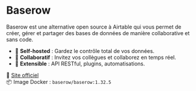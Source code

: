# Baserow

Baserow est une alternative open source à Airtable qui vous permet de créer, gérer et partager des bases de données de manière collaborative et sans code.

- 🔧 **Self-hosted** : Gardez le contrôle total de vos données.
- 👥 **Collaboratif** : Invitez vos collègues et collaborez en temps réel.
- 🧩 **Extensible** : API RESTful, plugins, automatisations.

🔗 [Site officiel](https://baserow.io/)  
📦 Image Docker : `baserow/baserow:1.32.5`
